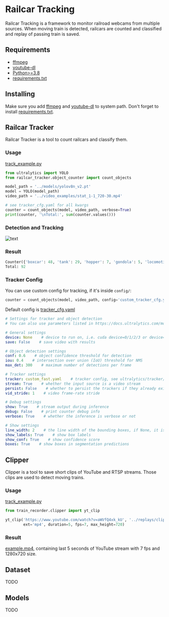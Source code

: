 # Railcar Tracking
Railcar Tracking is a framework to monitor railroad webcams from multiple sources.
When moving train is detected, railcars are counted and classified and replay of passing train is saved.

## Requirements
- [ffmpeg](https://ffmpeg.org/download.html)
- [youtube-dl](https://github.com/ytdl-org/youtube-dl)
- [Python>=3.8](https://www.python.org/downloads/)
- [requirements.txt](requirements.txt)

## Installing
Make sure you add [ffmpeg](https://ffmpeg.org/download.html) and [youtube-dl](https://github.com/ytdl-org/youtube-dl) to system path.
Don't forget to install [requirements.txt](requirements.txt).

## Railcar Tracker
Railcar Tracker is a tool to count railcars and classify them.

### Usage
[track_example.py](examples/track_example.py)
```python
from ultralytics import YOLO
from railcar_tracker.object_counter import count_objects

model_path = '../models/yolov8n_v2.pt'
model = YOLO(model_path)
video_path = '../video_examples/stat_1-1_720-30.mp4'

# see tracker_cfg.yaml for all kwargs
counter = count_objects(model, video_path, verbose=True)
print(counter, '\nTotal:', sum(counter.values()))
```

### Detection and Tracking
![text](static/stat_1-1_720-30.gif)

### Result
```python
Counter({'boxcar': 48, 'tank': 29, 'hopper': 7, 'gondola': 5, 'locomotive': 3}) 
Total: 92
```

### Tracker Config
You can use custom config for tracking, if it's inside `config/`:
```python
counter = count_objects(model, video_path, config='custom_tracker_cfg.yaml')
```
Default config is [tracker_cfg.yaml](config/tracker_cfg.yaml)
```yaml
# Settings for tracker and object detection
# You can also use parameters listed in https://docs.ultralytics.com/modes/predict/#inference-arguments

# General settings
device: None    # device to run on, i.e. cuda device=0/1/2/3 or device=cpu
save: False    # save video with results

# Object detection settings
conf: 0.6    # object confidence threshold for detection
iou: 0.4    # intersection over union (IoU) threshold for NMS
max_det: 300    # maximum number of detections per frame

# Tracker settings
tracker: custom_fast.yaml    # tracker config, see ultralytics/tracker/cfg
stream: True    # whether the input source is a video stream
persist: False    # whether to persist the trackers if they already exist
vid_stride: 1    # video frame-rate stride

# Debug settings
show: True    # stream output during inference
debug: False    # print counter debug info
verbose: True    # whether the inference is verbose or not

# Show settings
line_width: 2    # the line width of the bounding boxes, if None, it is scaled to the image size
show_labels: True    # show box labels
show_conf: True    # show confidence score
boxes: True    # show boxes in segmentation predictions
```

## Clipper
Clipper is a tool to save short clips of YouTube and RTSP streams.
Those clips are used to detect moving trains.

### Usage
[track_example.py](examples/track_example.py)

```python
from train_recorder.clipper import yt_clip

yt_clip('https://www.youtube.com/watch?v=aWVfQ4xk_kU', '../replays/clips',
        ext='mp4', duration=5, fps=7, max_height=720)
```
### Result
[example.mp4](replays/clips/example.mp4), containing last 5 seconds of YouTube stream with 7 fps and 1280x720 size.

## Dataset
TODO

## Models
TODO
